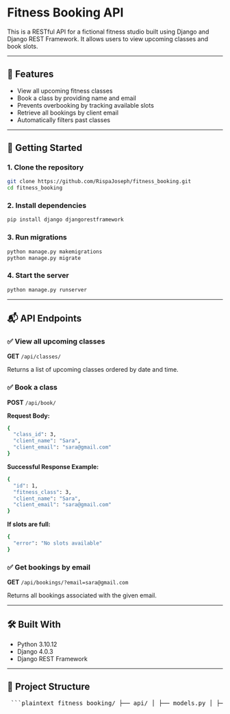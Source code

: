#  Fitness Booking API

This is a RESTful API for a fictional fitness studio built using Django and Django REST Framework. It allows users to view upcoming classes and book slots.

---

## 📌 Features

- View all upcoming fitness classes
- Book a class by providing name and email
- Prevents overbooking by tracking available slots
- Retrieve all bookings by client email
- Automatically filters past classes

---

## 🚀 Getting Started

### 1. Clone the repository

```bash
git clone https://github.com/RispaJoseph/fitness_booking.git
cd fitness_booking
```

### 2. Install dependencies

```bash
pip install django djangorestframework
```

### 3. Run migrations

```bash
python manage.py makemigrations
python manage.py migrate
```

### 4. Start the server

```bash
python manage.py runserver
```

---

## 📬 API Endpoints

### ✅ View all upcoming classes

**GET** `/api/classes/`

Returns a list of upcoming classes ordered by date and time.

### ✅ Book a class

**POST** `/api/book/`

**Request Body:**

```bash
{
  "class_id": 3,
  "client_name": "Sara",
  "client_email": "sara@gmail.com"
}
```

**Successful Response Example:**

```bash
{
  "id": 1,
  "fitness_class": 3,
  "client_name": "Sara",
  "client_email": "sara@gmail.com"
}
```

**If slots are full:**

```bash
{
  "error": "No slots available"
}
```

### ✅ Get bookings by email

**GET** `/api/bookings/?email=sara@gmail.com`

Returns all bookings associated with the given email.

---

## 🛠 Built With

* Python 3.10.12
* Django 4.0.3
* Django REST Framework

---

## 📁 Project Structure

<pre> ```plaintext fitness_booking/ ├── api/ │ ├── models.py │ ├── views.py │ ├── serializers.py │ ├── urls.py │ └── ... ├── fitness_booking/ │ ├── settings.py │ ├── urls.py │ └── ... ├── manage.py ├── requirements.txt ├── .gitignore ``` </pre>



